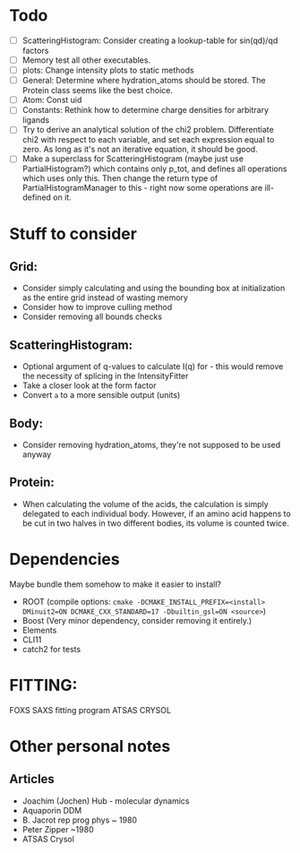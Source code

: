 # Todo
 * [ ] ScatteringHistogram: Consider creating a lookup-table for sin(qd)/qd factors
 * [ ] Memory test all other executables.
 * [ ] plots: Change intensity plots to static methods
 * [ ] General: Determine where hydration_atoms should be stored. The Protein class seems like the best choice. 
 * [ ] Atom: Const uid 
 * [ ] Constants: Rethink how to determine charge densities for arbitrary ligands
 * [ ] Try to derive an analytical solution of the chi2 problem. Differentiate chi2 with respect to each variable, and set each expression equal to zero. As long as it's not an iterative equation, it should be good. 
 * [ ] Make a superclass for ScatteringHistogram (maybe just use PartialHistogram?) which contains only p_tot, and defines all operations which uses only this. Then change the return type of PartialHistogramManager to this - right now some operations are ill-defined on it. 
# Stuff to consider
## Grid:
 * Consider simply calculating and using the bounding box at initialization as the entire grid instead of wasting memory
 * Consider how to improve culling method
 * Consider removing all bounds checks

## ScatteringHistogram:
 * Optional argument of q-values to calculate I(q) for - this would remove the necessity of splicing in the IntensityFitter
 * Take a closer look at the form factor
 * Convert `a` to a more sensible output (units)

## Body:
 * Consider removing hydration_atoms, they're not supposed to be used anyway

## Protein: 
 * When calculating the volume of the acids, the calculation is simply delegated to each individual body. However, if an amino acid happens to be cut in two halves in two different bodies, its volume is counted twice. 

# Dependencies
Maybe bundle them somehow to make it easier to install?
 * ROOT (compile options: `cmake -DCMAKE_INSTALL_PREFIX=<install> DMinuit2=ON DCMAKE_CXX_STANDARD=17 -Dbuiltin_gsl=ON <source>`)
 * Boost (Very minor dependency, consider removing it entirely.)
 * Elements
 * CLI11
 * catch2 for tests

# FITTING:
FOXS SAXS fitting program
ATSAS CRYSOL

# Other personal notes
## Articles
 * Joachim (Jochen) Hub - molecular dynamics
 * Aquaporin DDM
 * B. Jacrot rep prog phys ~ 1980
 * Peter Zipper ~1980
 * ATSAS Crysol
